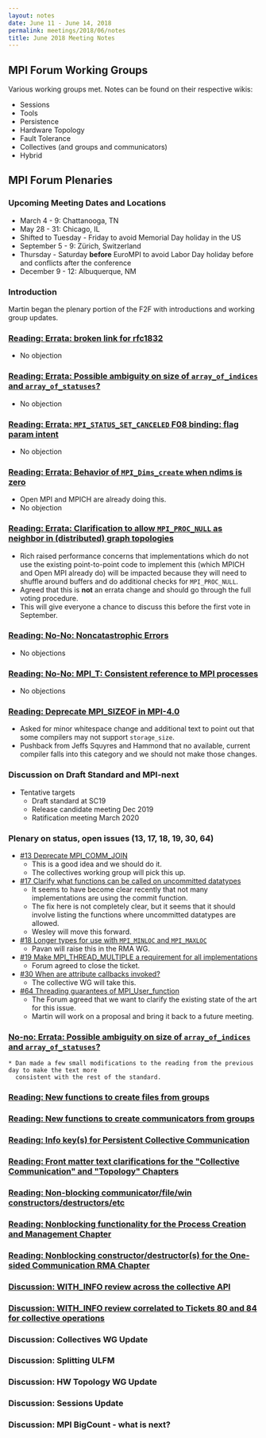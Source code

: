 ```yaml
---
layout: notes
date: June 11 - June 14, 2018
permalink: meetings/2018/06/notes
title: June 2018 Meeting Notes
---
```


## MPI Forum Working Groups
Various working groups met. Notes can be found on their respective wikis:

* Sessions
* Tools
* Persistence
* Hardware Topology
* Fault Tolerance
* Collectives (and groups and communicators)
* Hybrid

## MPI Forum Plenaries

### Upcoming Meeting Dates and Locations
* March 4 - 9: Chattanooga, TN
* May 28 - 31: Chicago, IL
* Shifted to Tuesday - Friday to avoid Memorial Day holiday in the US
* September 5 - 9: Zürich, Switzerland
* Thursday - Saturday **before** EuroMPI to avoid Labor Day holiday before and conflicts after the conference
* December 9 - 12: Albuquerque, NM

### Introduction
Martin began the plenary portion of the F2F with introductions and working group updates.

### [Reading: Errata: broken link for rfc1832](https://github.com/mpi-forum/mpi-issues/issues/55)
* No objection

### [Reading: Errata: Possible ambiguity on size of `array_of_indices` and `array_of_statuses`?](https://github.com/mpi-forum/mpi-issues/issues/86)
* No objection

### [Reading: Errata: `MPI_STATUS_SET_CANCELED` F08 binding: flag param intent](https://github.com/mpi-forum/mpi-issues/issues/91)
* No objection

### [Reading: Errata: Behavior of `MPI_Dims_create` when ndims is zero](https://github.com/mpi-forum/mpi-issues/issues/72)
* Open MPI and MPICH are already doing this.
* No objection

### [Reading: Errata: Clarification to allow `MPI_PROC_NULL` as neighbor in (distributed) graph topologies](https://github.com/mpi-forum/mpi-issues/issues/87)
* Rich raised performance concerns that implementations which do not use the existing point-to-point code to implement this (which MPICH and Open MPI already do) will be impacted because they will need to shuffle around buffers and do additional checks for `MPI_PROC_NULL`.
* Agreed that this is **not** an errata change and should go through the full voting procedure.
* This will give everyone a chance to discuss this before the first vote in September.

### [Reading: No-No: Noncatastrophic Errors](https://github.com/mpi-forum/mpi-issues/issues/28)
* No objections

### [Reading: No-No: MPI_T: Consistent reference to MPI processes](https://github.com/mpi-forum/mpi-issues/issues/67)
* No objections

### [Reading: Deprecate MPI_SIZEOF in MPI-4.0](https://github.com/mpi-forum/mpi-issues/issues/51)
* Asked for minor whitespace change and additional text to point out that some compilers may not support `storage_size`.
* Pushback from Jeffs Squyres and Hammond that no available, current compiler falls into this category and we should not make those changes.

### Discussion on Draft Standard and MPI-next
* Tentative targets
	* Draft standard at SC19
	* Release candidate meeting Dec 2019
	* Ratification meeting March 2020

### Plenary on status, open issues (13, 17, 18, 19, 30, 64)
* [#13 Deprecate MPI_COMM_JOIN](https://github.com/mpi-forum/mpi-issues/issues/13)
    * This is a good idea and we should do it.
    * The collectives working group will pick this up.
* [#17 Clarify what functions can be called on uncommitted datatypes](https://github.com/mpi-forum/mpi-issues/issues/17)
	* It seems to have become clear recently that not many implementations are using the commit function.
	* The fix here is not completely clear, but it seems that it should involve listing the functions where uncommitted datatypes are allowed.
	* Wesley will move this forward.
* [#18 Longer types for use with `MPI_MINLOC` and `MPI_MAXLOC`](https://github.com/mpi-forum/mpi-issues/issues/18)
	* Pavan will raise this in the RMA WG.
* [#19 Make MPI_THREAD_MULTIPLE a requirement for all implementations](https://github.com/mpi-forum/mpi-issues/issues/19)
	* Forum agreed to close the ticket.
* [#30 When are attribute callbacks invoked?](https://github.com/mpi-forum/mpi-issues/issues/30)
	* The collective WG will take this.
* [#64 Threading guarantees of MPI_User_function](https://github.com/mpi-forum/mpi-issues/issues/64)
	* The Forum agreed that we want to clarify the existing state of the art for this issue.
	* Martin will work on a proposal and bring it back to a future meeting.

### [No-no: Errata: Possible ambiguity on size of `array_of_indices` and `array_of_statuses`?](https://github.com/mpi-forum/mpi-issues/issues/86)
    * Dan made a few small modifications to the reading from the previous day to make the text more
      consistent with the rest of the standard.

### [Reading: New functions to create files from groups](https://github.com/mpi-forum/mpi-issues/issues/94)

### [Reading: New functions to create communicators from groups](https://github.com/mpi-forum/mpi-issues/issues/93)

### [Reading: Info key(s) for Persistent Collective Communication](https://github.com/mpi-forum/mpi-issues/issues/83)

### [Reading: Front matter text clarifications for the "Collective Communication" and "Topology" Chapters](https://github.com/mpi-forum/mpi-issues/issues/90)

### [Reading: Non-blocking communicator/file/win constructors/destructors/etc](https://github.com/mpi-forum/mpi-issues/issues/78)

### [Reading: Nonblocking functionality for the Process Creation and Management Chapter](https://github.com/mpi-forum/mpi-issues/issues/81)

### [Reading: Nonblocking constructor/destructor(s) for the One-sided Communication RMA Chapter](https://github.com/mpi-forum/mpi-issues/issues/82)

### [Discussion: WITH_INFO review across the collective API](https://github.com/mpi-forum/mpi-issues/issues/84)

### [Discussion: WITH_INFO review correlated to Tickets 80 and 84 for collective operations](https://github.com/mpi-forum/mpi-issues/issues/85)

### Discussion: Collectives WG Update

### Discussion: Splitting ULFM

### Discussion: HW Topology WG Update

### Discussion: Sessions Update

### Discussion: MPI BigCount - what is next?
